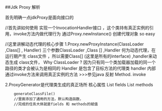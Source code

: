 ##Jdk Proxy 解析

首先明确一点jdkProxy是面向接口的


//首先讲如何使用
实现一个InvocationHandler接口 ，这个类持有真正实例的引用，invoke方法内做代理行为
通过Proxy.newInstance() 创建代理对象
so easy







//这里讲解动态代理的核心步骤
1.Proxy.newProxyInstance(ClassLoader ,Class[] , Handler)
三个参数ClassLoader ,Class [] ,Handler
何为动态代理，在运行期产生 class文件 ，所以需要Class[] (这里是所有的interface) ,handler来动态生成 class文件，
    Why ClassLoader ? 因为只有同一个类加载器加载的同一个路径的类才会被认为是相同的
    Handler 是包含了目标方法的代理类
    handler 内部通过invoke方法来调用真正实例的方法 >>>参见java 反射 Method. invoke

2.ProxyGenerator是代理类生成的真正场所
        核心属性
        List<FiledInfo> fields
        List<MethodInfo> methods

        generateClassFile()
        //里面添加了通用的方法，默认构造函数，
        //完成的任务大体就是fields 和 methods的赋值